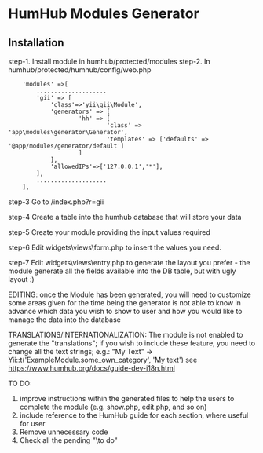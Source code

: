 HumHub Modules Generator
===============================

Installation
---------------------------

step-1. Install module in humhub/protected/modules
step-2. In humhub/protected/humhub/config/web.php

```
    'modules' =>[
    	....................
		'gii' => [
			'class'=>'yii\gii\Module',
			'generators' => [
					'hh' => [
							'class' => 'app\modules\generator\Generator',
							'templates' => ['defaults' => '@app/modules/generator/default']
					]
			],
			'allowedIPs'=>['127.0.0.1','*'],
		],
		....................
	],
```

step-3 Go to /index.php?r=gii 

step-4 Create a table into the humhub database that will store your data 

step-5 Create your module providing the input values required

step-6 Edit widgets\views\form.php to insert the values you need. 

step-7 Edit widgets\views\entry.php to generate the layout you prefer - the module generate all the fields available into the DB table, but with ugly layout :)

EDITING:
once the Module has been generated, you will need to customize some areas given
for the time being the generator is not able to know in advance which data you 
wish to show to user and how you would like to manage the data into the database

TRANSLATIONS/INTERNATIONALIZATION:
The module is not enabled to generate the "translations"; if you wish to include these feature, you need to change all the text strings; e.g.:
"My Text" -> Yii::t('ExampleModule.some_own_category', 'My text')
see https://www.humhub.org/docs/guide-dev-i18n.html

TO DO:
1) improve instructions within the generated files to help the users to complete
   the module (e.g. show.php, edit.php, and so on)
2) include reference to the HumHub guide for each section, where useful for user
3) Remove unnecessary code
4) Check all the pending "\\to do"
